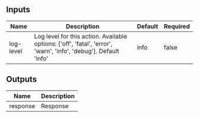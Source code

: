 <!-- markdownlint-disable -->

## Inputs

| Name | Description | Default | Required |
|------|-------------|---------|----------|
| log-level | Log level for this action. Available options: ['off', 'fatal', 'error', 'warn', 'info', 'debug']. Default 'info' | info | false |


## Outputs

| Name | Description |
|------|-------------|
| response | Response |
<!-- markdownlint-restore -->

